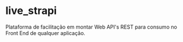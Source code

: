 # live_strapi

Plataforma de facilitação em montar Web API's REST para consumo no Front End de qualquer aplicação.
